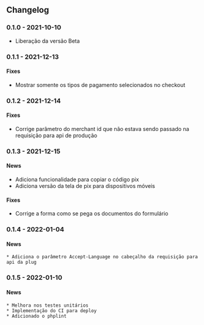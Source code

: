 
## Changelog ##

### 0.1.0 - 2021-10-10 ###
 * Liberação da versão Beta

### 0.1.1 - 2021-12-13 ###
#### Fixes
 * Mostrar somente os tipos de pagamento selecionados no checkout

### 0.1.2 - 2021-12-14 ###
#### Fixes
 * Corrige parâmetro do merchant id que não estava sendo passado na requisição para api de produção

### 0.1.3 - 2021-12-15 ###
#### News
 * Adiciona funcionalidade para copiar o código pix
 * Adiciona versão da tela de pix para dispositivos móveis
#### Fixes
 * Corrige a forma como se pega os documentos do formulário

### 0.1.4 - 2022-01-04 ###

#### News
    * Adiciona o parâmetro Accept-Language no cabeçalho da requisição para api da plug

### 0.1.5 - 2022-01-10 ###

#### News
    * Melhora nos testes unitários
    * Implementação do CI para deploy 
    * Adicionado o phplint